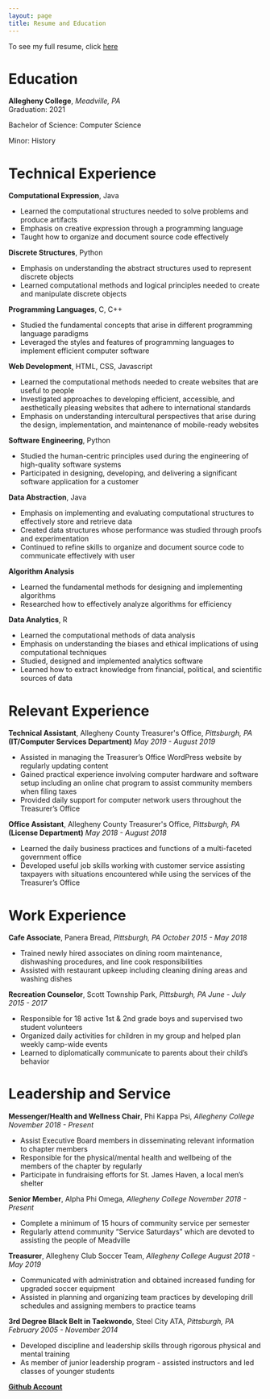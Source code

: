 ```yaml
---
layout: page
title: Resume and Education
---
```


To see my full resume, click [here](https://drive.google.com/open?id=1YR_sR9X3gM4vSPsooFOueJajmvDu-m-t)

**Education**
============
**Allegheny College**, *Meadville, PA*  
Graduation: 2021

Bachelor of Science: Computer Science

Minor: History

**Technical Experience**
========================
**Computational Expression**, Java
  - Learned the computational structures needed to solve problems and produce artifacts
  - Emphasis on creative expression through a programming language
  - Taught how to organize and document source code effectively


**Discrete Structures**, Python
  - Emphasis on understanding the abstract structures used to represent discrete objects
  - Learned computational methods and logical principles needed to create and manipulate discrete objects


**Programming Languages**, C, C++
  - Studied the fundamental concepts that arise in different programming language paradigms
  - Leveraged the styles and features of programming languages to implement efficient computer software


**Web Development**, HTML, CSS, Javascript
  - Learned the computational methods needed to create websites that are useful to people
  - Investigated approaches to developing efficient, accessible, and aesthetically pleasing websites that adhere to international standards
  - Emphasis on understanding intercultural perspectives that arise during the design, implementation, and maintenance of mobile-ready websites


**Software Engineering**, Python
  - Studied the human-centric principles used during the engineering of high-quality software systems
  - Participated in designing, developing, and delivering a significant software application for a customer


**Data Abstraction**, Java
  - Emphasis on implementing and evaluating computational structures to effectively store and retrieve data
  - Created data structures whose performance was studied through proofs and experimentation
  - Continued to refine skills to organize and document source code to communicate effectively with user


**Algorithm Analysis**
  - Learned the fundamental methods for designing and implementing algorithms
  - Researched how to effectively analyze algorithms for efficiency


**Data Analytics**, R
  - Learned the computational methods of data analysis
  - Emphasis on understanding the biases and ethical implications of using computational techniques
  - Studied, designed and implemented analytics software
  - Learned how to extract knowledge from financial, political, and scientific sources of data

**Relevant Experience**
=======================
**Technical Assistant**, Allegheny County Treasurer's Office, *Pittsburgh, PA*              
**(IT/Computer Services Department)** *May 2019 - August 2019*
  - Assisted in managing the Treasurer’s Office WordPress website by regularly updating content
  - Gained practical experience involving computer hardware and software setup including an online chat program to assist community members when filing taxes
  - Provided daily support for computer network users throughout the Treasurer’s Office

**Office Assistant**, Allegheny County Treasurer's Office, *Pittsburgh, PA*
**(License Department)** *May 2018 - August 2018*
  - Learned the daily business practices and functions of a multi-faceted government office
  - Developed useful job skills working with customer service assisting taxpayers with situations encountered while using the services of the Treasurer’s Office

**Work Experience**
===================
**Cafe Associate**, Panera Bread, *Pittsburgh, PA*
*October 2015 - May 2018*
  - Trained newly hired associates on dining room maintenance, dishwashing procedures, and line cook responsibilities
  - Assisted with restaurant upkeep including cleaning dining areas and washing dishes

**Recreation Counselor**, Scott Township Park, *Pittsburgh, PA*
*June - July 2015 - 2017*
  - Responsible for 18 active 1st & 2nd grade boys and supervised two student volunteers
  - Organized daily activities for children in my group and helped plan weekly camp-wide events
  - Learned to diplomatically communicate to parents about their child’s behavior

**Leadership and Service**
==========================
**Messenger/Health and Wellness Chair**, Phi Kappa Psi, *Allegheny College*
*November 2018 - Present*
  - Assist Executive Board members in disseminating relevant information to chapter members
  - Responsible for the physical/mental health and wellbeing of the members of the chapter by regularly
  - Participate in fundraising efforts for St. James Haven, a local men’s shelter

**Senior Member**, Alpha Phi Omega, *Allegheny College*
*November 2018 - Present*
  - Complete a minimum of 15 hours of community service per semester
  - Regularly attend community “Service Saturdays” which are devoted to assisting the people of Meadville

**Treasurer**, Allegheny Club Soccer Team, *Allegheny College*
*August 2018 - May 2019*
  - Communicated with administration and obtained increased funding for upgraded soccer equipment
  - Assisted in planning and organizing team practices by developing drill schedules and assigning members to practice teams

**3rd Degree Black Belt in Taekwondo**, Steel City ATA, *Pittsburgh, PA*
*February 2005 - November 2014*
  - Developed discipline and leadership skills through rigorous physical and mental training
  - As member of junior leadership program - assisted instructors and led classes of younger students


[**Github Account**](https://github.com/BobbyMcMaster)
